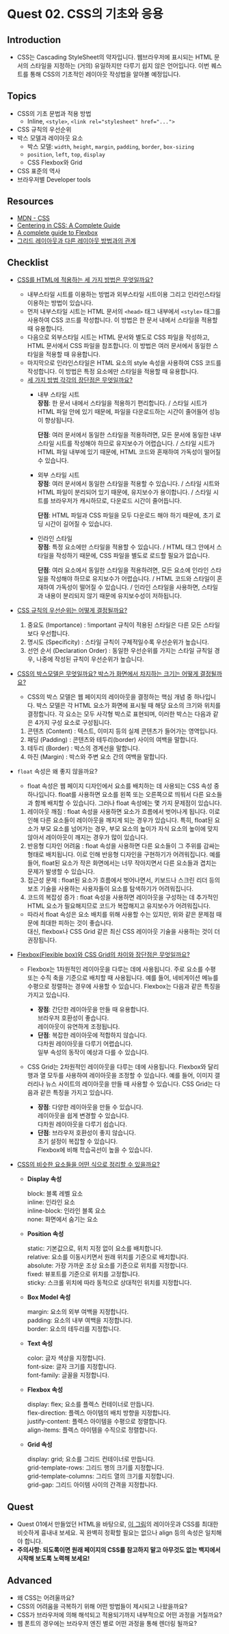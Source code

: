 # Quest 02. CSS의 기초와 응용

## Introduction
* CSS는 Cascading StyleSheet의 약자입니다. 웹브라우저에 표시되는 HTML 문서의 스타일을 지정하는 (거의) 유일하지만 다루기 쉽지 않은 언어입니다. 이번 퀘스트를 통해 CSS의 기초적인 레이아웃 작성법을 알아볼 예정입니다.

## Topics
* CSS의 기초 문법과 적용 방법
  * Inline, `<style>`, `<link rel="stylesheet" href="...">`
* CSS 규칙의 우선순위
* 박스 모델과 레이아웃 요소
  * 박스 모델: `width`, `height`, `margin`, `padding`, `border`, `box-sizing`
  * `position`, `left`, `top`, `display`
  * CSS Flexbox와 Grid
* CSS 표준의 역사
* 브라우저별 Developer tools

## Resources
* [MDN - CSS](https://developer.mozilla.org/ko/docs/Web/CSS)
* [Centering in CSS: A Complete Guide](https://css-tricks.com/centering-css-complete-guide/)
* [A complete guide to Flexbox](https://css-tricks.com/snippets/css/a-guide-to-flexbox/)
* [그리드 레이아웃과 다른 레이아웃 방법과의 관계](https://developer.mozilla.org/ko/docs/Web/CSS/CSS_Grid_Layout/%EA%B7%B8%EB%A6%AC%EB%93%9C_%EB%A0%88%EC%9D%B4%EC%95%84%EC%9B%83%EA%B3%BC_%EB%8B%A4%EB%A5%B8_%EB%A0%88%EC%9D%B4%EC%95%84%EC%9B%83_%EB%B0%A9%EB%B2%95%EA%B3%BC%EC%9D%98_%EA%B4%80%EA%B3%84)

## Checklist
* <u>CSS를 HTML에 적용하는 세 가지 방법은 무엇일까요?</u>
  - 내부스타일 시트를 이용하는 방법과 외부스타일 시트이용 그리고 인라인스타일 이용하는 방법이 있습니다.
  - 먼저 내부스타일 시트는 HTML 문서의 `<head>` 태그 내부에서 `<style>` 태그를 사용하여 CSS 코드를 작성합니다. 이 방법은 한 문서 내에서 스타일을 적용할 때 유용합니다.
  - 다음으로 외부스타일 시트는 HTML 문서와 별도로 CSS 파일을 작성하고, HTML 문서에서 CSS 파일을 참조합니다. 이 방법은 여러 문서에서 동일한 스타일을 적용할 때 유용합니다.
  - 마지막으로 인라인스타일은 HTML 요소의 style 속성을 사용하여 CSS 코드를 작성합니다. 이 방법은 특정 요소에만 스타일을 적용할 때 유용합니다.

  * <u>세 가지 방법 각각의 장단점은 무엇일까요?</u>
    - 내부 스타일 시트<br>
      **장점**: 한 문서 내에서 스타일을 적용하기 편리합니다. / 스타일 시트가 HTML 파일 안에 있기 때문에, 파일을 다운로드하는 시간이 줄어들어 성능이 향상됩니다.

      **단점**: 여러 문서에서 동일한 스타일을 적용하려면, 모든 문서에 동일한 내부 스타일 시트를 작성해야 하므로 유지보수가 어렵습니다. / 스타일 시트가 HTML 파일 내부에 있기 때문에, HTML 코드와 혼재하여 가독성이 떨어질 수 있습니다.

    - 외부 스타일 시트<br>
      **장점**: 여러 문서에서 동일한 스타일을 적용할 수 있습니다. / 스타일 시트와 HTML 파일이 분리되어 있기 때문에, 유지보수가 용이합니다. / 스타일 시트를 브라우저가 캐시하므로, 다운로드 시간이 줄어듭니다.

      **단점**: HTML 파일과 CSS 파일을 모두 다운로드 해야 하기 때문에, 초기 로딩 시간이 길어질 수 있습니다.

    - 인라인 스타일<br>
      **장점**: 특정 요소에만 스타일을 적용할 수 있습니다. / HTML 태그 안에서 스타일을 작성하기 때문에, CSS 파일을 별도로 로드할 필요가 없습니다.

      **단점**: 여러 요소에서 동일한 스타일을 적용하려면, 모든 요소에 인라인 스타일을 작성해야 하므로 유지보수가 어렵습니다. / HTML 코드와 스타일이 혼재하여 가독성이 떨어질 수 있습니다. / 인라인 스타일을 사용하면, 스타일과 내용이 분리되지 않기 때문에 유지보수성이 저하됩니다.

* <u>CSS 규칙의 우선순위는 어떻게 결정될까요?</u>
    1. 중요도 (Importance) : !important 규칙이 적용된 스타일은 다른 모든 스타일보다 우선합니다.
    2. 명시도 (Specificity) : 스타일 규칙이 구체적일수록 우선순위가 높습니다. 
    3. 선언 순서 (Declaration Order) : 동일한 우선순위를 가지는 스타일 규칙일 경우, 나중에 작성된 규칙이 우선순위가 높습니다.
* <u>CSS의 박스모델은 무엇일까요? 박스가 화면에서 차지하는 크기는 어떻게 결정될까요?</u>
  - CSS의 박스 모델은 웹 페이지의 레이아웃을 결정하는 핵심 개념 중 하나입니다. 박스 모델은 각 HTML 요소가 화면에 표시될 때 해당 요소의 크기와 위치를 결정합니다. 각 요소는 모두 사각형 박스로 표현되며, 이러한 박스는 다음과 같은 4가지 구성 요소로 구성됩니다.
  1. 콘텐츠 (Content) : 텍스트, 이미지 등의 실제 콘텐츠가 들어가는 영역입니다.
  2. 패딩 (Padding) : 콘텐츠와 테두리(border) 사이의 여백을 말합니다.
  3. 테두리 (Border) : 박스의 경계선을 말합니다.
  4. 마진 (Margin) : 박스와 주변 요소 간의 여백을 말합니다.
* `float` 속성은 왜 좋지 않을까요?
  - float 속성은 웹 페이지 디자인에서 요소를 배치하는 데 사용되는 CSS 속성 중 하나입니다. float를 사용하면 요소를 왼쪽 또는 오른쪽으로 띄워서 다른 요소들과 함께 배치할 수 있습니다. 그러나 float 속성에는 몇 가지 문제점이 있습니다.
  
  1. 레이아웃 깨짐 : float 속성을 사용하면 요소가 흐름에서 벗어나게 됩니다. 이로 인해 다른 요소들이 레이아웃을 깨지게 되는 경우가 있습니다. 특히, float된 요소가 부모 요소를 넘어가는 경우, 부모 요소의 높이가 자식 요소의 높이에 맞지 않아서 레이아웃이 깨지는 경우가 많이 있습니다.
  2. 반응형 디자인 어려움 : float 속성을 사용하면 다른 요소들이 그 주위를 감싸는 형태로 배치됩니다. 이로 인해 반응형 디자인을 구현하기가 어려워집니다. 예를 들어, float된 요소가 작은 화면에서는 너무 작아지면서 다른 요소들과 겹치는 문제가 발생할 수 있습니다.
  3. 접근성 문제 : float된 요소가 흐름에서 벗어나면서, 키보드나 스크린 리더 등의 보조 기술을 사용하는 사용자들이 요소를 탐색하기가 어려워집니다.
  4. 코드의 복잡성 증가 : float 속성을 사용하면 레이아웃을 구성하는 데 추가적인 HTML 요소가 필요해지므로 코드가 복잡해지고 유지보수가 어려워집니다.
  - 따라서 float 속성은 요소 배치를 위해 사용할 수는 있지만, 위와 같은 문제점 때문에 최대한 피하는 것이 좋습니다.<br>
  대신, flexbox나 CSS Grid 같은 최신 CSS 레이아웃 기술을 사용하는 것이 더 권장됩니다.

* <u>Flexbox(Flexible box)와 CSS Grid의 차이와 장단점은 무엇일까요?</u>
  - Flexbox는 1차원적인 레이아웃을 다루는 데에 사용됩니다. 주로 요소를 수평 또는 수직 축을 기준으로 배치할 때 사용됩니다. 예를 들어, 네비게이션 메뉴를 수평으로 정렬하는 경우에 사용할 수 있습니다. Flexbox는 다음과 같은 특징을 가지고 있습니다.<br>
    - **장점**:
      간단한 레이아웃을 만들 때 유용합니다.<br>
      브라우저 호환성이 좋습니다.<br>
      레이아웃이 유연하게 조정됩니다.
    - **단점**:
      복잡한 레이아웃에 적합하지 않습니다.<br>
      다차원 레이아웃을 다루기 어렵습니다.<br>
      일부 속성의 동작이 예상과 다를 수 있습니다.

  - CSS Grid는 2차원적인 레이아웃을 다루는 데에 사용됩니다.       Flexbox와 달리 행과 열 모두를 사용하여 레이아웃을 조정할 수 있습니다. 예를 들어, 이미지 갤러리나 뉴스 사이트의 레이아웃을 만들 때 사용할 수 있습니다. CSS Grid는 다음과 같은 특징을 가지고 있습니다.
    - **장점**:
      다양한 레이아웃을 만들 수 있습니다.<br>
      레이아웃을 쉽게 변경할 수 있습니다.<br>
      다차원 레이아웃을 다루기 쉽습니다.
    - **단점**:
      브라우저 호환성이 좋지 않습니다.<br>
      초기 설정이 복잡할 수 있습니다.<br>
      Flexbox에 비해 학습곡선이 높을 수 있습니다.

* <u>CSS의 비슷한 요소들을 어떤 식으로 정리할 수 있을까요?</u>

  - **Display 속성**

    block: 블록 레벨 요소<br>
    inline: 인라인 요소<br>
    inline-block: 인라인 블록 요소<br>
    none: 화면에서 숨기는 요소

  - **Position 속성**

    static: 기본값으로, 위치 지정 없이 요소를 배치합니다.<br>
    relative: 요소를 이동시키면서 원래 위치를 기준으로 배치합니다.<br>
    absolute: 가장 가까운 조상 요소를 기준으로 위치를 지정합니다.<br>
    fixed: 뷰포트를 기준으로 위치를 고정합니다.<br>
    sticky: 스크롤 위치에 따라 동적으로 상대적인 위치를 지정합니다.

  - **Box Model 속성**

    margin: 요소의 외부 여백을 지정합니다.<br>
    padding: 요소의 내부 여백을 지정합니다.<br>
    border: 요소의 테두리를 지정합니다.

  - **Text 속성**

    color: 글자 색상을 지정합니다.<br>
    font-size: 글자 크기를 지정합니다.<br>
    font-family: 글꼴을 지정합니다.

  - **Flexbox 속성**

    display: flex; 요소를 플렉스 컨테이너로 만듭니다.<br>
    flex-direction: 플렉스 아이템의 배치 방향을 지정합니다.<br>
    justify-content: 플렉스 아이템을 수평으로 정렬합니다.<br>
    align-items: 플렉스 아이템을 수직으로 정렬합니다.
    
  - **Grid 속성**

    display: grid; 요소를 그리드 컨테이너로 만듭니다.<br>
    grid-template-rows: 그리드 행의 크기를 지정합니다.<br>
    grid-template-columns: 그리드 열의 크기를 지정합니다.<br>
    grid-gap: 그리드 아이템 사이의 간격을 지정합니다.

## Quest
* Quest 01에서 만들었던 HTML을 바탕으로, [이 그림](screen.png)의 레이아웃과 CSS를 최대한 비슷하게 흉내내 보세요. 꼭 완벽히 정확할 필요는 없으나 align 등의 속성은 일치해야 합니다.
* **주의사항: 되도록이면 원래 페이지의 CSS를 참고하지 말고 아무것도 없는 백지에서 시작해 보도록 노력해 보세요!**

## Advanced
* 왜 CSS는 어려울까요?
* CSS의 어려움을 극복하기 위해 어떤 방법들이 제시되고 나왔을까요?
* CSS가 브라우저에 의해 해석되고 적용되기까지 내부적으로 어떤 과정을 거칠까요?
* 웹 폰트의 경우에는 브라우저 엔진 별로 어떤 과정을 통해 렌더링 될까요?
